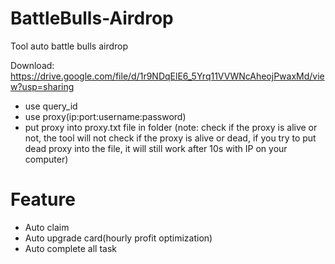 # BattleBulls-Airdrop


Tool auto battle bulls airdrop

Download: https://drive.google.com/file/d/1r9NDqElE6_5Yrq11VVWNcAheojPwaxMd/view?usp=sharing

* use query_id
* use proxy(ip:port:username:password)
* put proxy into proxy.txt file in folder (note: check if the proxy is alive or not, the tool will not check if the proxy is alive or dead, if you try to put dead proxy into the file, it will still work after 10s with IP on your computer)
# Feature
+ Auto claim
+ Auto upgrade card(hourly profit optimization)
+ Auto complete all task
